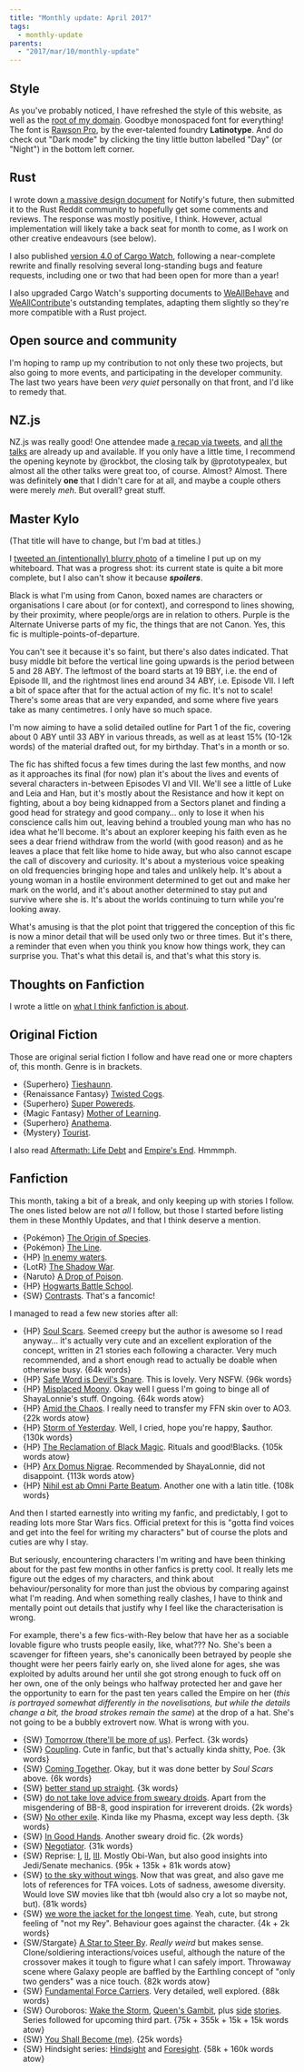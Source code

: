 ```yaml
---
title: "Monthly update: April 2017"
tags:
  - monthly-update
parents:
  - "2017/mar/10/monthly-update"
---
```


## Style

As you've probably noticed, I have refreshed the style of this website, as well
as the [root of my domain][root]. Goodbye monospaced font for everything! The
font is [Rawson Pro], by the ever-talented foundry **Latinotype**. And do check
out "Dark mode" by clicking the tiny little button labelled "Day" (or "Night")
in the bottom left corner.

[root]: https://passcod.name
[Rawson Pro]: https://www.myfonts.com/fonts/latinotype/rawson

## Rust

I wrote down [a massive design document][desdoc] for Notify's future, then
submitted it to the Rust Reddit community to hopefully get some comments and
reviews. The response was mostly positive, I think. However, actual
implementation will likely take a back seat for month to come, as I work on
other creative endeavours (see below).

I also published [version 4.0 of Cargo Watch][watch4], following a
near-complete rewrite and finally resolving several long-standing bugs and
feature requests, including one or two that had been open for more than a year!

I also upgraded Cargo Watch's supporting documents to [WeAllBehave][wab] and
[WeAllContribute][wac]'s outstanding templates, adapting them slightly so
they're more compatible with a Rust project.

[desdoc]: https://github.com/passcod/notify/issues/117
[watch4]: https://github.com/passcod/cargo-watch/releases/tag/v4.0.0
[wab]: https://github.com/WeAllJS/weallbehave
[wac]: https://github.com/WeAllJS/weallcontribute

## Open source and community

I'm hoping to ramp up my contribution to not only these two projects, but also
going to more events, and participating in the developer community. The last
two years have been _very quiet_ personally on that front, and I'd like to
remedy that.

## NZ.js

NZ.js was really good! One attendee made [a recap via tweets][nzjs-recap], and
[all the talks][nzjs-talks] are already up and available. If you only have a
little time, I recommend the opening keynote by @rockbot, the closing talk by
@prototypealex, but almost all the other talks were great too, of course.
Almost? Almost. There was definitely **one** that I didn't care for at all, and
maybe a couple others were merely _meh_. But overall? great stuff.

[nzjs-recap]: https://storify.com/knfrances/nz-js-con-wellington-march-2017
[nzjs-talks]: http://conference.javascript.org.nz/schedule/

## Master Kylo

(That title will have to change, but I'm bad at titles.)

I [tweeted an (intentionally) blurry photo][mk-timeline] of a timeline I put up
on my whiteboard. That was a progress shot: its current state is quite a bit
more complete, but I also can't show it because ***spoilers***.

Black is what I'm using from Canon, boxed names are characters or organisations
I care about (or for context), and correspond to lines showing, by their
proximity, where people/orgs are in relation to others. Purple is the Alternate
Universe parts of my fic, the things that are not Canon. Yes, this fic is
multiple-points-of-departure.

You can't see it because it's so faint, but there's also dates indicated. That
busy middle bit before the vertical line going upwards is the period between 5
and 28 ABY. The leftmost of the board starts at 19 BBY, i.e. the end of Episode
III, and the rightmost lines end around 34 ABY, i.e. Episode VII. I left a bit
of space after that for the actual action of my fic. It's not to scale! There's
some areas that are very expanded, and some where five years take as many
centimetres. I only have so much space.

I'm now aiming to have a solid detailed outline for Part 1 of the fic, covering
about 0 ABY until 33 ABY in various threads, as well as at least 15% (10-12k
words) of the material drafted out, for my birthday. That's in a month or so.

The fic has shifted focus a few times during the last few months, and now as it
approaches its final (for now) plan it's about the lives and events of several
characters in-between Episodes VI and VII. We'll see a little of Luke and Leia
and Han, but it's mostly about the Resistance and how it kept on fighting,
about a boy being kidnapped from a Sectors planet and finding a good head for
strategy and good company… only to lose it when his conscience calls him out,
leaving behind a troubled young man who has no idea what he'll become. It's
about an explorer keeping his faith even as he sees a dear friend withdraw from
the world (with good reason) and as he leaves a place that felt like home to
hide away, but who also cannot escape the call of discovery and curiosity. It's
about a mysterious voice speaking on old frequencies bringing hope and tales
and unlikely help. It's about a young woman in a hostile environment determined
to get out and make her mark on the world, and it's about another determined to
stay put and survive where she is. It's about the worlds continuing to turn
while you're looking away.

What's amusing is that the plot point that triggered the conception of this fic
is now a minor detail that will be used only two or three times. But it's
there, a reminder that even when you think you know how things work, they can
surprise you. That's what this detail is, and that's what this story is.

[mk-timeline]: https://twitter.com/passcod/status/843336749388447744

## Thoughts on Fanfiction

I wrote a little on [what I think fanfiction is about][thoughts].

[thoughts]: https://blog.passcod.name/2017/apr/01/a-thought-on-fanfiction

## Original Fiction

Those are original serial fiction I follow and have read one or more chapters
of, this month. Genre is in brackets.

- {Superhero} [Tieshaunn](https://tieshaunn.wordpress.com).
- {Renaissance Fantasy} [Twisted Cogs](https://twistedcogs.wordpress.com/).
- {Superhero} [Super Powereds](http://www.drewhayesnovels.com/superpowereds/).
- {Magic Fantasy} [Mother of Learning](https://www.fictionpress.com/s/2961893/1/Mother-of-Learning).
- {Superhero} [Anathema](https://anathemaserial.wordpress.com/).
- {Mystery} [Tourist](https://notsafforwork.com/tourist/).

I also read [Aftermath: Life Debt](https://en.wikipedia.org/wiki/Star_Wars:_Aftermath:_Life_Debt) and [Empire's End](https://en.wikipedia.org/wiki/Star_Wars:_Aftermath:_Empire%27s_End). Hmmmph.

## Fanfiction

This month, taking a bit of a break, and only keeping up with stories I follow.
The ones listed below are not _all_ I follow, but those I started before
listing them in these Monthly Updates, and that I think deserve a mention.

- {Pokémon} [The Origin of Species](https://www.fanfiction.net/s/9794740/1/Pokemon-The-Origin-of-Species).
- {Pokémon} [The Line](https://www.fanfiction.net/s/11273833/1/Pok%C3%A9mon-The-Line).
- {HP} [In enemy waters](https://www.fanfiction.net/s/11685990/1/In-enemy-waters).
- {LotR} [The Shadow War](https://www.fanfiction.net/s/10853714/1/The-Shadow-War).
- {Naruto} [A Drop of Poison](https://www.fanfiction.net/s/4573620/1/A-Drop-of-Poison).
- {HP} [Hogwarts Battle School](https://www.fanfiction.net/s/8379655/1/Hogwarts-Battle-School).
- {SW} [Contrasts](http://contrasts-comic.tumblr.com/). That's a fancomic!

I managed to read a few new stories after all:

- {HP} [Soul Scars](https://www.fanfiction.net/s/11923792/1/Soul-Scars). Seemed creepy but the author is awesome so I read anyway… it's actually very cute and an excellent exploration of the concept, written in 21 stories each following a character. Very much recommended, and a short enough read to actually be doable when otherwise busy. {64k words}
- {HP} [Safe Word is Devil's Snare](https://archiveofourown.org/works/8376331). This is lovely. Very NSFW. {96k words}
- {HP} [Misplaced Moony](https://archiveofourown.org/works/8376253). Okay well I guess I'm going to binge all of ShayaLonnie's stuff. Ongoing. {64k words atow}
- {HP} [Amid the Chaos](https://archiveofourown.org/works/8375905). I really need to transfer my FFN skin over to AO3. {22k words atow}
- {HP} [Storm of Yesterday](https://archiveofourown.org/works/8850352). Well, I cried, hope you're happy, $author. {130k words}
- {HP} [The Reclamation of Black Magic](https://archiveofourown.org/works/8374798). Rituals and good!Blacks. {105k words atow}
- {HP} [Arx Domus Nigrae](https://www.fanfiction.net/s/10506441/1/Arx-Domus-Nigrae). Recommended by ShayaLonnie, did not disappoint. {113k words atow}
- {HP} [Nihil est ab Omni Parte Beatum](https://archiveofourown.org/works/5733457). Another one with a latin title. {108k words}

And then I started earnestly into writing my fanfic, and predictably, I got to
reading lots more Star Wars fics. Official pretext for this is "gotta find
voices and get into the feel for writing my characters" but of course the plots
and cuties are why I stay.

But seriously, encountering characters I'm writing and have been thinking about
for the past few months in other fanfics is pretty cool. It really lets me
figure out the edges of my characters, and think about behaviour/personality
for more than just the obvious by comparing against what I'm reading. And when
something really clashes, I have to think and mentally point out details that
justify why I feel like the characterisation is wrong.

For example, there's a few fics-with-Rey below that have her as a sociable
lovable figure who trusts people easily, like, what??? No. She's been a
scavenger for fifteen years, she's canonically been betrayed by people she
thought were her peers fairly early on, she lived alone for ages, she was
exploited by adults around her until she got strong enough to fuck off on her
own, one of the only beings who halfway protected her and gave her the
opportunity to earn for the past ten years called the Empire on her (*this is
portrayed somewhat differently in the novelisations, but while the details
change a bit, the broad strokes remain the same*) at the drop of a hat. She's
not going to be a bubbly extrovert now. What is wrong with you.

- {SW} [Tomorrow (there'll be more of us)](https://archiveofourown.org/works/5648131). Perfect. {3k words}
- {SW} [Coupling](https://archiveofourown.org/works/5494547). Cute in fanfic, but that's actually kinda shitty, Poe. {3k words}
- {SW} [Coming Together](https://archiveofourown.org/works/5553476). Okay, but it was done better by _Soul Scars_ above. {6k words}
- {SW} [better stand up straight](https://archiveofourown.org/works/5481992). {3k words}
- {SW} [do not take love advice from sweary droids](https://archiveofourown.org/works/5754172). Apart from the misgendering of BB-8, good inspiration for irreverent droids. {2k words}
- {SW} [No other exile](https://archiveofourown.org/works/5491907). Kinda like my Phasma, except way less depth. {3k words}
- {SW} [In Good Hands](https://archiveofourown.org/works/5519408). Another sweary droid fic. {2k words}
- {SW} [Negotiator](https://archiveofourown.org/works/3578757). {31k words}
- {SW} Reprise: [I](https://archiveofourown.org/works/5201648), [II](https://archiveofourown.org/works/6689737), [III](https://archiveofourown.org/works/7997587). Mostly Obi-Wan, but also good insights into Jedi/Senate mechanics. {95k + 135k + 81k words atow}
- {SW} [to the sky without wings](https://archiveofourown.org/works/5609887). Now that was great, and also gave me lots of references for TFA voices. Lots of sadness, awesome diversity. Would love SW movies like that tbh (would also cry a lot so maybe not, but). {81k words}
- {SW} [we wore the jacket for the longest time](https://archiveofourown.org/works/5507783). Yeah, cute, but strong feeling of "not my Rey". Behaviour goes against the character. {4k + 2k words}
- {SW/Stargate} [A Star to Steer By](https://archiveofourown.org/works/3514793). _Really weird_ but makes sense. Clone/soldiering interactions/voices useful, although the nature of the crossover makes it tough to figure what I can safely import. Throwaway scene where Galaxy people are baffled by the Earthling concept of "only two genders" was a nice touch. {82k words atow}
- {SW} [Fundamental Force Carriers](https://archiveofourown.org/works/6252790). Very detailed, well explored. {88k words}
- {SW} Ouroboros: [Wake the Storm](https://archiveofourown.org/works/1080760), [Queen's Gambit](https://archiveofourown.org/works/1287526), plus [side](https://archiveofourown.org/works/2360390) [stories](https://archiveofourown.org/works/2405450). Series followed for upcoming third part. {75k + 355k + 15k + 15k words atow}
- {SW} [You Shall Become (me)](https://archiveofourown.org/works/6113875). {25k words}
- {SW} Hindsight series: [Hindsight](https://archiveofourown.org/works/1046282) and [Foresight](https://archiveofourown.org/works/1167741). {58k + 160k words atow}

